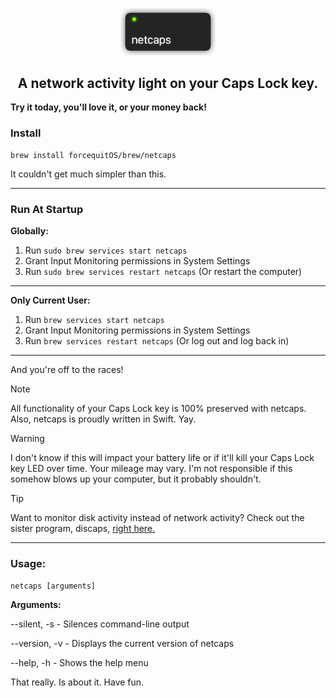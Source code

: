 <p align="center">
<img src="https://github.com/forcequitOS/netcaps/blob/main/netcaps.png?raw=true" width="30%">
</p>

<h2 align="center">A network activity light on your Caps Lock key.</h2>

**Try it today, you'll love it, or your money back!**

### Install
```
brew install forcequitOS/brew/netcaps
```

It couldn't get much simpler than this. 

---
### Run At Startup
**Globally:**

1. Run `sudo brew services start netcaps`
2. Grant Input Monitoring permissions in System Settings
3. Run `sudo brew services restart netcaps` (Or restart the computer)
---
**Only Current User:**
1. Run `brew services start netcaps`
2. Grant Input Monitoring permissions in System Settings
3. Run `brew services restart netcaps` (Or log out and log back in)

---
And you're off to the races!

>[!NOTE]
All functionality of your Caps Lock key is 100% preserved with netcaps. Also, netcaps is proudly written in Swift. Yay. 

>[!WARNING]
I don't know if this will impact your battery life or if it'll kill your Caps Lock key LED over time. Your mileage may vary. I'm not responsible if this somehow blows up your computer, but it probably shouldn't.

>[!TIP]
Want to monitor disk activity instead of network activity? Check out the sister program, discaps, [right here.](https://github.com/forcequitOS/discaps)

---
### Usage:

`netcaps [arguments]`

**Arguments:**

--silent, -s	- Silences command-line output

--version, -v	- Displays the current version of netcaps

--help, -h		- Shows the help menu

That really. Is about it. Have fun. 
